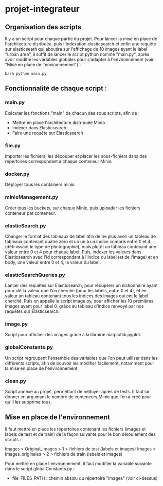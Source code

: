 # projet-integrateur

## Organisation des scripts

Il y a un script pour chaque partie du projet.
Pour lancer la mise en place de l'architecture disribuée, puis l'indexation elasticsearch et enfin une requête sur elasticsearh qui aboutira sur l'affichage de 10 images ayant le label "urban area", il suffit de lancer le script python nommé "main.py", après avoir modifié les variables globales pour s'adapter à l'environnement (voir "Mise en place de l'environnement") :

```bash python main.py```

## Fonctionnalité de chaque script :

### main.py

Exécuter les fonctions "main" de chacun des sous scripts, afin de :
  - Mettre en place l'architecture distribuée Minio
  - Indexer dans Elasticsearch
  - Faire une requête sur Elasticsearch
  
  
### file.py
  
Importer les fichiers, les découper et placer les sous-fichiers dans des répertoires correspondant à chaque conteneur Minio.


### docker.py

Déployer tous les containers minio


### minioManagement.py

Créer tous les buckets, sur chaque Minio, puis uploader les fichiers conteneur par conteneur.


### elasticSearch.py

Changer le format des tableaux de label afin de ne plus avoir un tableau de tableaux contenant quatre zéro et un un à un indice compris entre 0 et 4 (définissant le type de photographie), mais plutôt un tableau contenant une valeur entre 0 et 4 pour chaque label. Puis, indexer les valeurs dans Elasticsearch avec l'id correspondant à l'indice du label (et de l'image) et en body, une valeur entre 0 et 4, la valeur du label.


### elasticSearchQueries.py

Lancer des requêtes sur Elasticsearch, pour récupérer un dictionnaire ayant pour clé la valeur que l'on cherche (pour les labels, entre 0 et 4), et en valeur un tableau contenant tous les indices des images qui ont le label cherché.
Puis on appelle le script image.py, pour afficher les 10 premières images ayant pour label 0, grâce au tableau d'indice renvoyé par nos requêtes sur Elasticsearch.


### image.py

Script pour afficher des images grâce à la librairie matplotlib.pyplot.


### globalConstants.py

Un script regroupant l'ensemble des variables que l'on peut utiliser dans les différents scripts, afin de pouvoir les modifier facilement, notamment pour la mise en place de l'environnement

### clean.py

Script annexe au projet, permettant de nettoyer après de tests. Il faut lui donner en argumant le nombre de conteneurs Minio que l'on a créé pour qu'il les supprime tous.


## Mise en place de l'environnement

Il faut mettre en place les répertoires contenant les fichiers (images et labels de test et de train) de la façon suivante pour le bon déroulement des scripts :

Images > Original_images > 1 > fichiers de test (labels et images)
Images > Images_originales > 2 > fichiers de train (labels et images)

Pour mettre en place l'environnement, il faut modifier la variable suivante dans le script globalConstants.py :
  - file_FILES_PATH : chemin absolu du répertoire "Images" (voir ci-dessus)
